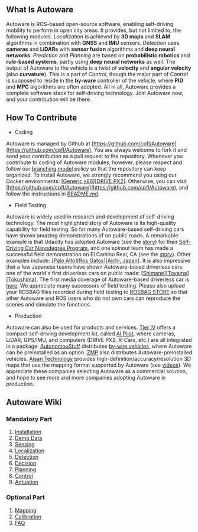 ## What Is Autoware

Autoware is ROS-based open-source software, enabling self-driving mobility to perform in open city areas. It provides, but not limited to, the following modules. _Localization_ is achieved by **3D maps** and **SLAM** algorithms in combination with **GNSS** and **IMU** sensors. _Detection_ uses **cameras** and **LiDARs** with **sensor fusion** algorithms and **deep neural networks**. _Prediction_ and _Planning_ are based on **probabilistic robotics** and **rule-based systems**, partly using **deep neural networks** as well. The output of Autoware to the vehicle is a twist of **velocity** and **angular velocity** (also **curvature**). This is a part of _Control_, though the major part of _Control_ is supposed to reside in the **by-ware** controller of the vehicle, where **PID** and **MPC** algorithms are often adopted. All in all, Autoware provides a complete software stack for self-driving technology. Join Autoware now, and your contribution will be there.

## How To Contribute</h2>

* Coding

Autoware is managed by Github at [https://github.com/cpfl/Autoware](https://github.com/cpfl/Autoware). You are always welcome to fork it and send your contribution as a pull request to the repository. Whenever you contribute to coding of Autoware modules, however, please respect and follow our [branching model](https://github.com/CPFL/Autoware/blob/master/docs/en/branching_model.md) policy so that the repository can keep organized. To install Autoware, we strongly recommend you using our Docker environments: [[Generic x86](https://github.com/CPFL/Autoware/wiki/Installation-by-Docker:-Generic-x86)][[DRIVE PX2](https://github.com/CPFL/Autoware/wiki/Installation-by-Docker:-DRIVE-PX2)]. Otherwise, you can visit [https://github.com/cpfl/Autoware](https://github.com/cpfl/Autoware), and follow the instructions in [README.md](https://github.com/CPFL/Autoware/blob/master/README.md).

* Field Testing

Autoware is widely used in research and development of self-driving technology. The most highlighted story of Autoware is its high-quality capability for field testing. So far many Autoware-based self-driving cars have shown amazing demonstrations of on public roads. A remarkable example is that Udacity has adopted Autoware (see the [story](https://asia.nikkei.com/Business/Companies/Udacity-Tier-IV-tie-up-in-driverless-car-development)) for their [Self-Driving Car Nanodegree Program](https://www.udacity.com/course/self-driving-car-engineer-nanodegree--nd013), and one spinout team has made a successful field demonstration on El Camino Real, CA (see the [story](http://www.businessinsider.com/voyage-autonomous-taxi-udacity-2017-4)). Other examples include: [[Palo Alto](https://www.youtube.com/watch?v=EUqOzfgc4UY&list=PLMV3EZ9zjNbIkOWvjaY2iU8LVC-pUQMOU&index=7)][[Ros Gatos](https://www.youtube.com/watch?v=bYpRhh3wGPo&index=8&list=PLMV3EZ9zjNbIkOWvjaY2iU8LVC-pUQMOU)][[Aichi, Japan](https://www.youtube.com/watch?v=5DaQBZvZwAI&list=PLMV3EZ9zjNbIkOWvjaY2iU8LVC-pUQMOU&index=6)]. It is also impressive that a few Japanese teams have shown Autoware-based driverless cars, one of the world's first driverless cars on public roads: [[Shimane](https://www.youtube.com/watch?v=RimuPT6e-Oo&list=PLMV3EZ9zjNbIkOWvjaY2iU8LVC-pUQMOU&index=9)][[Toyama](https://www.youtube.com/watch?v=S1uM65zaVQc&list=PLMV3EZ9zjNbIkOWvjaY2iU8LVC-pUQMOU&index=10)][[Tokushima](https://www.youtube.com/watch?v=rQwIC2wZlzQ&list=PLMV3EZ9zjNbIkOWvjaY2iU8LVC-pUQMOU&index=11)]. The first media coverage of Autoware-based driverless car is [here](https://www.youtube.com/watch?v=_IX1uUjrF7M). We appreciate many successors of field testing. Please also upload your ROSBAG files recorded during field testing to [ROSBAG STORE](https://rosbag.tier4.jp) so that other Autoware and ROS users who do not own cars can reproduce the scenes and simulate the functions.

* Production

Autoware can also be used for products and services. [Tier IV](http://www.tier4.jp) offers a compact self-driving development kit, called [AI Pilot](http://tier4.jp/en/computers.php), where cameras, LiDAR, GPS/IMU, and computers (DRIVE PX2, R-Cars, etc.) are all integrated in a package. [AutonomouStuff](https://autonomoustuff.com/) distributes [by-wire vehicles](https://autonomoustuff.com/product/astuff-automotive/), where Autoware can be preinstalled as an option. [ZMP](https://www.zmp.co.jp) also distributes Autoware-preinstalled vehicles. [Aisan Technology](http://www.aisantec.co.jp/english/) provides high-definition/accuracy/resolution 3D maps that use the mapping format supported by Autoware (see [videos](https://www.youtube.com/channel/UClndQXbGrlo_cWR7tzu5LOQ)). We appreciate these companies selecting Autoware as a commercial solution, and hope to see more and more companies adopting Autoware in production.

## Autoware Wiki

### Mandatory Part

1. [Installation](https://github.com/CPFL/Autoware/wiki/Installation)
1. [Demo Data](https://github.com/CPFL/Autoware/wiki/Demo-Data)
1. [Sensing](https://github.com/CPFL/Autoware/wiki/Sensing)
1. [Localization](https://github.com/CPFL/Autoware/wiki/Localization)
1. [Detection](https://github.com/CPFL/Autoware/wiki/Detection)
1. [Decision](https://github.com/CPFL/Autoware/wiki/Decision)
1. [Planning](https://github.com/CPFL/Autoware/wiki/Planning)
1. [Control](https://github.com/CPFL/Autoware/wiki/Control)
1. [Actuation](https://github.com/CPFL/Autoware/wiki/Actuation)

### Optional Part

1. [Mapping](https://github.com/CPFL/Autoware/wiki/Mapping)
1. [Calibration](https://github.com/CPFL/Autoware/wiki/Calibration)
1. [FAQ](https://github.com/CPFL/Autoware/wiki/FAQ)